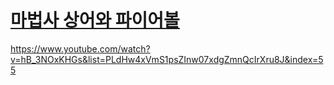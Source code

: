 # [마법사 상어와 파이어볼](https://www.acmicpc.net/problem/20056)
https://www.youtube.com/watch?v=hB_3NOxKHGs&list=PLdHw4xVmS1psZInw07xdgZmnQcIrXru8J&index=55
